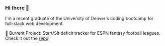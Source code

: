 ### Hi there 👋

I'm a recent graduate of the University of Denver's coding bootcamp for full-stack web development.  

🔭 Burrent Project: Start/Sit deficit tracker for ESPN fantasy football leagues. Check it out the [repo](https://github.com/BrettMiller47/start-sit-deficit)!

<!--
**BrettMiller47/BrettMiller47** is a ✨ _special_ ✨ repository because its `README.md` (this file) appears on your GitHub profile.

Here are some ideas to get you started:


- 🌱 I’m currently learning ...
- 👯 I’m looking to collaborate on ...
- 🤔 I’m looking for help with ...
- 💬 Ask me about ...
- 📫 How to reach me: ...
- 😄 Pronouns: ...
- ⚡ Fun fact: ...
-->
